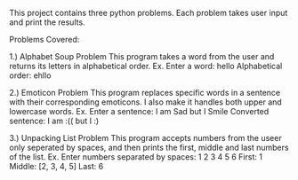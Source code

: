 
This project contains three python problems. Each problem takes user input and print the results.

Problems Covered:

1.) Alphabet Soup Problem
This program takes a word from the user and returns its letters in alphabetical order.
Ex.
Enter a word: hello
Alphabetical order: ehllo

2.) Emoticon Problem
This program replaces specific words in a sentence with their corresponding emoticons. I also make it handles both upper and lowercase words.
Ex.
Enter a sentence: I am Sad but I Smile
Converted sentence: I am :(( but I :)

3.) Unpacking List Problem
This program accepts numbers from the useer only seperated by spaces, and then prints the first, middle and last numbers of the list.
Ex.
Enter numbers separated by spaces: 1 2 3 4 5 6
First: 1
Middle: [2, 3, 4, 5]
Last: 6
